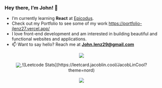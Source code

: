 ### Hey there, I’m John! 👋

* I’m currently learning **React** at [Epicodus](https://www.epicodus.com/).
*  Check out my Portfolio to see some of my work https://portfolio-jlenz27.vercel.app/
* I love front-end development and am interested in building beautiful and functional websites and applications.
* 📫 Want to say hello? Reach me at **John.lenz29@gmail.com**

<p align="center"><a href="https://www.linkedin.com/in/john-lenz27/"><img align="center" src="https://img.shields.io/badge/LinkedIn-6fd2f9?style=for-the-badge&logo=linkedin&logoColor=282a36"></a>
  
<p align="center">
<a href="https://github.com/anuraghazra/github-readme-stats">
  <img align="center" src="https://github-readme-stats.vercel.app/api?username=jlenz27&show_icons=true&theme=dracula&hide=issues&hide_border=true&count_private=true" />
</a>
![Leetcode Stats](https://leetcard.jacoblin.cool/JacobLinCool?theme=nord)<br><br>
<a href="https://github.com/anuraghazra/github-readme-stats">
  <img align="center" src="https://github-readme-stats.vercel.app/api/top-langs/?username=jlenz27&layout=compact&theme=dracula&hide_border=true" />
</a>
</p>
